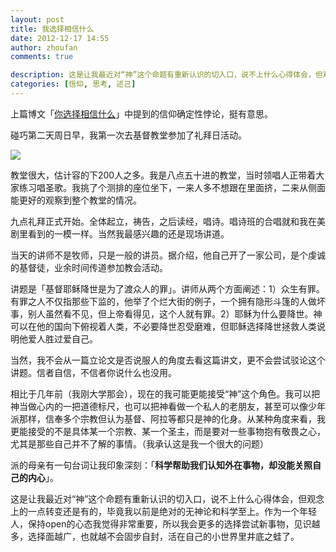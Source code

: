 ```yaml
---
layout: post
title: 我选择相信什么
date: 2012-12-17 14:55
author: zhoufan
comments: true   

description: 这是让我最近对“神”这个命题有重新认识的切入口，说不上什么心得体会，但观念上的一点转变还是有的，毕竟我以前是绝对的无神论和科学至上。作为一个年轻人，保持open的心态我觉得非常重要，所以我会更多的选择尝试新事物，见识越多，选择面越广，也就越不会固步自封，活在自己的小世界里井底之蛙了。
categories: [信仰, 思考, 述己]
---
```

上篇博文「<a title="你选择相信什么" href="http://zhoufan.org/2012/12/16/what-u-choose-to-believe/" target="_blank">你选择相信什么</a>」中提到的信仰确定性悖论，挺有意思。

碰巧第二天周日早，我第一次去基督教堂参加了礼拜日活动。

<img class="img-responsive" src="http://zhoufan.org/wp-content/uploads/2012/12/IMG_20121216_091854.jpg"/>

教堂很大，估计容的下200人之多。我是八点五十进的教堂，当时领唱人正带着大家练习唱圣歌。我挑了个测排的座位坐下，一来人多不想跟在里面挤，二来从侧面能更好的观察到整个教堂的情况。

九点礼拜正式开始。全体起立，祷告，之后读经，唱诗。唱诗班的合唱就和我在美剧里看到的一模一样。当然我最感兴趣的还是现场讲道。

当天的讲师不是牧师，只是一般的讲员。据介绍，他自己开了一家公司，是个虔诚的基督徒，业余时间传道参加教会活动。

讲题是「基督耶稣降世是为了渡众人的罪」。讲师从两个方面阐述：1）众生有罪。有罪之人不仅指那些下监的，他举了个烂大街的例子，一个拥有隐形斗篷的人做坏事，别人虽然看不见，但上帝看得见，这个人就有罪。2）耶稣为什么要降世。神可以在他的国向下俯视着人类，不必要降世忍受磨难，但耶稣选择降世拯救人类说明他爱人胜过爱自己。

当然，我不会从一篇立论文是否说服人的角度去看这篇讲文，更不会尝试驳论这个讲题。信者自信，不信者你说什么也没用。

相比于几年前（我刚大学那会），现在的我可能更能接受“神”这个角色。我可以把神当做心内的一把道德标尺，也可以把神看做一个私人的老朋友，甚至可以像少年派那样，信奉多个宗教但认为基督、阿拉等都只是神的化身。从某种角度来看，我更能接受的不是具体某一个宗教、某一个圣主，而是要对一些事物抱有敬畏之心，尤其是那些自己并不了解的事情。（我承认这是我一个很大的问题）

派的母亲有一句台词让我印象深刻：「<strong>科学帮助我们认知外在事物，却没能关照自己的内心</strong>」。

这是让我最近对“神”这个命题有重新认识的切入口，说不上什么心得体会，但观念上的一点转变还是有的，毕竟我以前是绝对的无神论和科学至上。作为一个年轻人，保持open的心态我觉得非常重要，所以我会更多的选择尝试新事物，见识越多，选择面越广，也就越不会固步自封，活在自己的小世界里井底之蛙了。
